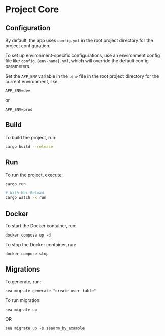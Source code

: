# Project Core

## Configuration

By default, the app uses `config.yml` in the root project directory
for the project configuration.

To set up environment-specific configurations,
use an environment config file like `config.{env-name}.yml`,
which will override the default config parameters.

Set the `APP_ENV` variable in the `.env` file in the root project directory for the current environment, like:

```dotenv
APP_ENV=dev
```

or

```dotenv
APP_ENV=prod
```

## Build

To build the project, run:

```bash
cargo build --release
```

## Run

To run the project, execute:

```bash
cargo run

# With Hot Reload
cargo watch -x run
```

## Docker

To start the Docker container, run:

```shell
docker compose up -d
```

To stop the Docker container, run:

```shell
docker compose stop
```


## Migrations

To generate, run:

```shell
sea migrate generate "create user table"
```

To run migration:

```shell
sea migrate up
```
OR
```shell
sea migrate up -s seaorm_by_example
```